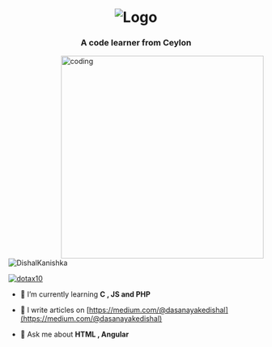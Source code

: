 <h1>
  <div  align="center">
      <img  src="https://cdn.pixabay.com/photo/2022/01/30/13/33/github-6980894_1280.png"  alt="Logo" > 
</h1>
<h3 align="center">A code learner from Ceylon</h3>
<img align = "right" alt="coding" width="400" src="https://media1.giphy.com/media/qgQUggAC3Pfv687qPC/giphy.gif">

<p align="left"> <img src="https://komarev.com/ghpvc/?username=dota14&label=Profile%20views&color=0e75b6&style=flat" alt="DishalKanishka" /> </p>

<p align="left"> <a href="https://twitter.com/DishalKanishka" target="blank"><img src="https://img.shields.io/twitter/follow/DishalKanishka?logo=twitter&style=for-the-badge" alt="dotax10" /></a> </p>

- 🌱 I’m currently learning **C , JS and PHP**

- 📝 I write articles on [https://medium.com/@dasanayakedishal](https://medium.com/@dasanayakedishal)

- 💬 Ask me about **HTML , Angular**



